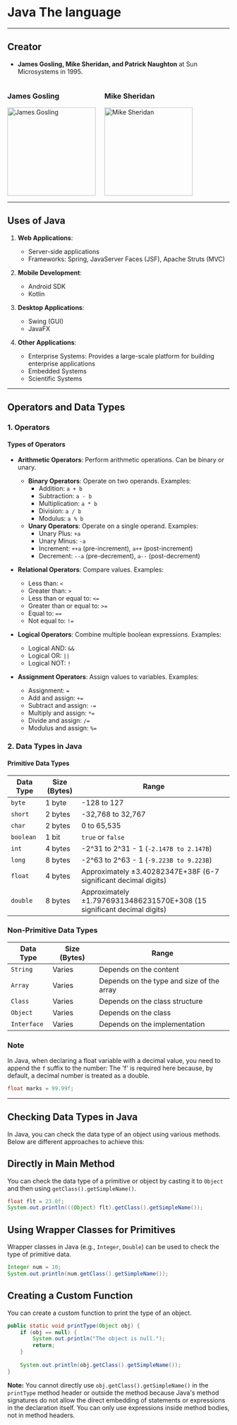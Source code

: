 # Java The language 
---
## Creator
- **James Gosling, Mike Sheridan, and Patrick Naughton** at Sun Microsystems in 1995.
  
<div style="display: flex; align-items: center;">
    <div style="margin-right: 20px;">
        <h3>James Gosling</h3>
        <img src="https://imgs.search.brave.com/rcuKZSpjHq2FIX2nQCd7uIZnS1iWxONjJIiQf9Zg5yY/rs:fit:860:0:0:0/g:ce/aHR0cHM6Ly91cGxv/YWQud2lraW1lZGlh/Lm9yZy93aWtpcGVk/aWEvY29tbW9ucy8x/LzE0L0phbWVzX0dv/c2xpbmdfMjAwOC5q/cGc" alt="James Gosling" width="200" height="200">
    </div>
    <div>
        <h3>Mike Sheridan</h3>
        <img src="https://imgs.search.brave.com/T23NSd225_KBidOoaYdVRZV5WHKywmL7bChW9oKKc-o/rs:fit:860:0:0:0/g:ce/aHR0cHM6Ly9md21l/ZGlhLmZhbmRvbXdp/cmUuY29tL3dwLWNv/bnRlbnQvdXBsb2Fk/cy8yMDI0LzA3LzMw/MTYxMjA4L0pvbmF0/aGFuLUJhbmtzLWFz/LU1pa2UtRWhybWFu/dHJhdXQtZnJvbS1C/cmVha2luZy1CYWQt/Q3JlZGl0LUFNQy5q/cGc" alt="Mike Sheridan" width="200" height="200">
    </div>
</div>

---
## Uses of Java

1. **Web Applications**: 
   - Server-side applications
   - Frameworks: Spring, JavaServer Faces (JSF), Apache Struts (MVC)

2. **Mobile Development**: 
   - Android SDK
   - Kotlin

3. **Desktop Applications**: 
   - Swing (GUI)
   - JavaFX

4. **Other Applications**: 
   - Enterprise Systems: Provides a large-scale platform for building enterprise applications
   - Embedded Systems
   - Scientific Systems

---

## Operators and Data Types

### 1. Operators

#### Types of Operators

- **Arithmetic Operators**: Perform arithmetic operations. Can be binary or unary.
  - **Binary Operators**: Operate on two operands. Examples:
    - Addition: `a + b`
    - Subtraction: `a - b`
    - Multiplication: `a * b`
    - Division: `a / b`
    - Modulus: `a % b`
  - **Unary Operators**: Operate on a single operand. Examples:
    - Unary Plus: `+a`
    - Unary Minus: `-a`
    - Increment: `++a` (pre-increment), `a++` (post-increment)
    - Decrement: `--a` (pre-decrement), `a--` (post-decrement)

- **Relational Operators**: Compare values. Examples:
  - Less than: `<`
  - Greater than: `>`
  - Less than or equal to: `<=`
  - Greater than or equal to: `>=`
  - Equal to: `==`
  - Not equal to: `!=`

- **Logical Operators**: Combine multiple boolean expressions. Examples:
  - Logical AND: `&&`
  - Logical OR: `||`
  - Logical NOT: `!`

- **Assignment Operators**: Assign values to variables. Examples:
  - Assignment: `=`
  - Add and assign: `+=`
  - Subtract and assign: `-=`
  - Multiply and assign: `*=`
  - Divide and assign: `/=`
  - Modulus and assign: `%=`


### 2. Data Types in Java

#### Primitive Data Types

| Data Type       | Size (Bytes) | Range                                                                 |
|-----------------|--------------|-----------------------------------------------------------------------|
| `byte`          | 1 byte       | -128 to 127                                                          |
| `short`         | 2 bytes      | -32,768 to 32,767                                                    |
| `char`          | 2 bytes      | 0 to 65,535                                                          |
| `boolean`       | 1 bit        | `true` or `false`                                                    |
| `int`           | 4 bytes      | -2^31 to 2^31 - 1 (`-2.147B to 2.147B`)                              |
| `long`          | 8 bytes      | -2^63 to 2^63 - 1 (`-9.223B to 9.223B`)                              |
| `float`         | 4 bytes      | Approximately ±3.40282347E+38F (6-7 significant decimal digits)      |
| `double`        | 8 bytes      | Approximately ±1.79769313486231570E+308 (15 significant decimal digits)|

### Non-Primitive Data Types

| Data Type       | Size (Bytes) | Range                                                                 |
|-----------------|--------------|-----------------------------------------------------------------------|
| `String`        | Varies       | Depends on the content                                               |
| `Array`         | Varies       | Depends on the type and size of the array                            |
| `Class`         | Varies       | Depends on the class structure                                       |
| `Object`        | Varies       | Depends on the class                                                 |
| `Interface`     | Varies       | Depends on the implementation                                        |

### Note

In Java, when declaring a float variable with a decimal value, you need to append the `f` suffix to the number:
The 'f' is required here because, by default, a decimal number is treated as a double. 

```java
float marks = 99.99f; 
```

---

## Checking Data Types in Java

In Java, you can check the data type of an object using various methods. Below are different approaches to achieve this:

## Directly in Main Method

You can check the data type of a primitive or object by casting it to `Object` and then using `getClass().getSimpleName()`. 

```java
float flt = 23.0f;
System.out.println(((Object) flt).getClass().getSimpleName());
```

## Using Wrapper Classes for Primitives

Wrapper classes in Java (e.g., `Integer`, `Double`) can be used to check the type of primitive data.

```java
Integer num = 10;
System.out.println(num.getClass().getSimpleName());
```

## Creating a Custom Function

You can create a custom function to print the type of an object.

```java
public static void printType(Object obj) {
    if (obj == null) {
        System.out.println("The object is null.");
        return;
    }
    
    System.out.println(obj.getClass().getSimpleName());
}
```

**Note:** You cannot directly use `obj.getClass().getSimpleName()` in the `printType` method header or outside the method because Java's method signatures do not allow the direct embedding of statements or expressions in the declaration itself. You can only use expressions inside method bodies, not in method headers.





